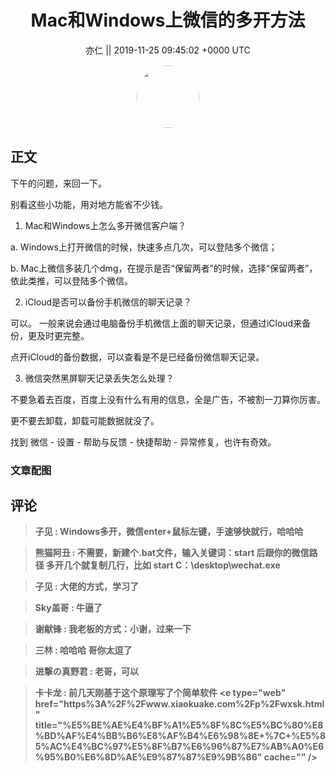 <h1 align="center">Mac和Windows上微信的多开方法</h1>




<p align="center">
    <a>亦仁 || 2019-11-25 09:45:02 &#43;0000 UTC</a>
</p>

<div align="center">
    <img src="https://images.zsxq.com/Fn3NQqCN8nuGF86yZPXSbEsl0mb3?e=1590940799&amp;token=kIxbL07-8jAj8w1n4s9zv64FuZZNEATmlU_Vm6zD:pfbNc8W3hS0oYG_hyXXh_rHMHuc=" width="100" height="100" style="border:1px solid;border-radius:50%; color:#ffffff"/>
</div>




## 正文

<div>
下午的问题，来回一下。

别看这些小功能，用对地方能省不少钱。

1. Mac和Windows上怎么多开微信客户端？

a. Windows上打开微信的时候，快速多点几次，可以登陆多个微信；

b. Mac上微信多装几个dmg，在提示是否“保留两者”的时候，选择“保留两者”，依此类推，可以登陆多个微信。

2. iCloud是否可以备份手机微信的聊天记录？

可以。 一般来说会通过电脑备份手机微信上面的聊天记录，但通过iCloud来备份，更及时更完整。

点开iCloud的备份数据，可以查看是不是已经备份微信聊天记录。

3.  微信突然黑屏聊天记录丢失怎么处理？

不要急着去百度，百度上没有什么有用的信息，全是广告，不被割一刀算你厉害。

更不要去卸载，卸载可能数据就没了。

找到 微信 - 设置 - 帮助与反馈 - 快捷帮助 - 异常修复，也许有奇效。
</div>

### 文章配图

<div class="image" align="center">

</div>


## 评论

<div align="left">
<div>

<blockquote >
<span> <strong>子见 : Windows多开，微信enter&#43;鼠标左键，手速够快就行，哈哈哈 </strong></span>
</blockquote>

<blockquote >
<span> <strong>熊猫阿丑 : 不需要，新建个.bat文件，输入关键词：start 后跟你的微信路径 多开几个就复制几行，比如 start C：\desktop\wechat.exe </strong></span>
</blockquote>

<blockquote >
<span> <strong>子见 : 大佬的方式，学习了 </strong></span>
</blockquote>

<blockquote >
<span> <strong>Sky盖哥 : 牛逼了 </strong></span>
</blockquote>

<blockquote >
<span> <strong>谢献锋 : 我老板的方式：小谢，过来一下 </strong></span>
</blockquote>

<blockquote >
<span> <strong>三林 : 哈哈哈 哥你太逗了 </strong></span>
</blockquote>

<blockquote >
<span> <strong>进撃の真野君 : 老哥，可以 </strong></span>
</blockquote>

<blockquote >
<span> <strong>卡卡龙 : 前几天刚基于这个原理写了个简单软件 &lt;e type=&#34;web&#34; href=&#34;https%3A%2F%2Fwww.xiaokuake.com%2Fp%2Fwxsk.html&#34; title=&#34;%E5%BE%AE%E4%BF%A1%E5%8F%8C%E5%BC%80%E8%BD%AF%E4%BB%B6%E8%AF%B4%E6%98%8E&#43;%7C&#43;%E5%85%AC%E4%BC%97%E5%8F%B7%E6%96%87%E7%AB%A0%E6%95%B0%E6%8D%AE%E9%87%87%E9%9B%86&#34; cache=&#34;&#34; /&gt; </strong></span>
</blockquote>

</div>
</div>